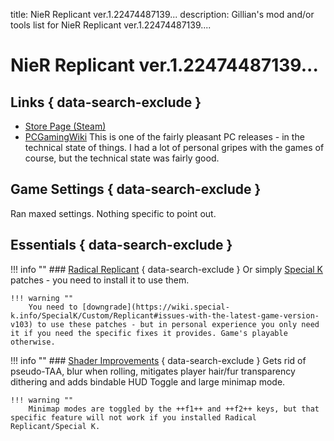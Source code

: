 title: NieR Replicant ver.1.22474487139...
description: Gillian's mod and/or tools list for NieR Replicant ver.1.22474487139....

# NieR Replicant ver.1.22474487139...

## Links { data-search-exclude }
- [Store Page (Steam)](https://store.steampowered.com/app/1113560/)
- [PCGamingWiki](https://www.pcgamingwiki.com/wiki/NieR_Replicant)
This is one of the fairly pleasant PC releases - in the technical state of things. I had a lot of personal gripes with the games of course, but the technical state was fairly good.

## Game Settings { data-search-exclude }
Ran maxed settings. Nothing specific to point out.

## Essentials { data-search-exclude }
!!! info ""
    ### [Radical Replicant](https://wiki.special-k.info/SpecialK/Custom/Replicant) { data-search-exclude }
    Or simply [Special K](../tools/#special-k) patches - you need to install it to use them. 
    
    !!! warning ""
        You need to [downgrade](https://wiki.special-k.info/SpecialK/Custom/Replicant#issues-with-the-latest-game-version-v103) to use these patches - but in personal experience you only need it if you need the specific fixes it provides. Game's playable otherwise.

!!! info ""
    ### [Shader Improvements](https://www.nexusmods.com/nierreplicant/mods/16) { data-search-exclude }
    Gets rid of pseudo-TAA, blur when rolling, mitigates player hair/fur transparency dithering and adds bindable HUD Toggle and large minimap mode.

    !!! warning ""
        Minimap modes are toggled by the ++f1++ and ++f2++ keys, but that specific feature will not work if you installed Radical Replicant/Special K.